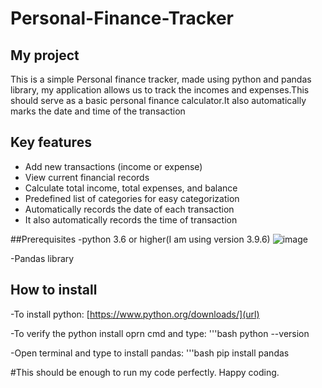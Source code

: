 # Personal-Finance-Tracker
## My project
This is a simple Personal finance tracker, made using python and pandas library, my application allows us to track the incomes and expenses.This should serve as a basic personal finance calculator.It also automatically marks the date and time of the transaction 

## Key features
- Add new transactions (income or expense)
- View current financial records
- Calculate total income, total expenses, and balance
- Predefined list of categories for easy categorization
- Automatically records the date of each transaction
- It also automatically records the time of transaction

##Prerequisites
-python 3.6 or higher(I am using version 3.9.6)
![image](https://github.com/user-attachments/assets/b8f5e90f-eb05-48c7-a30e-4f5274341083)

-Pandas library

## How to install
-To install python: 
[https://www.python.org/downloads/](url)

-To verify the python install oprn cmd and type:
'''bash
python --version

-Open terminal and type to install pandas: 
'''bash
pip install pandas


#This should be enough to run my code perfectly.
Happy coding.
